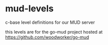 mud-levels
==========

c-base level definitions for our MUD server

this levels are for the go-mud project hosted at
https://github.com/woodworker/go-mud
